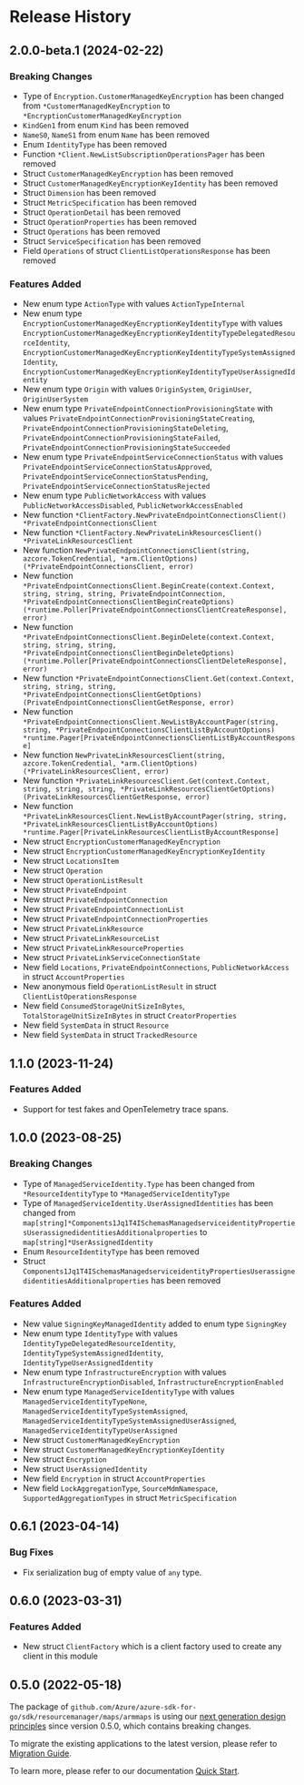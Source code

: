 # Release History

## 2.0.0-beta.1 (2024-02-22)
### Breaking Changes

- Type of `Encryption.CustomerManagedKeyEncryption` has been changed from `*CustomerManagedKeyEncryption` to `*EncryptionCustomerManagedKeyEncryption`
- `KindGen1` from enum `Kind` has been removed
- `NameS0`, `NameS1` from enum `Name` has been removed
- Enum `IdentityType` has been removed
- Function `*Client.NewListSubscriptionOperationsPager` has been removed
- Struct `CustomerManagedKeyEncryption` has been removed
- Struct `CustomerManagedKeyEncryptionKeyIdentity` has been removed
- Struct `Dimension` has been removed
- Struct `MetricSpecification` has been removed
- Struct `OperationDetail` has been removed
- Struct `OperationProperties` has been removed
- Struct `Operations` has been removed
- Struct `ServiceSpecification` has been removed
- Field `Operations` of struct `ClientListOperationsResponse` has been removed

### Features Added

- New enum type `ActionType` with values `ActionTypeInternal`
- New enum type `EncryptionCustomerManagedKeyEncryptionKeyIdentityType` with values `EncryptionCustomerManagedKeyEncryptionKeyIdentityTypeDelegatedResourceIdentity`, `EncryptionCustomerManagedKeyEncryptionKeyIdentityTypeSystemAssignedIdentity`, `EncryptionCustomerManagedKeyEncryptionKeyIdentityTypeUserAssignedIdentity`
- New enum type `Origin` with values `OriginSystem`, `OriginUser`, `OriginUserSystem`
- New enum type `PrivateEndpointConnectionProvisioningState` with values `PrivateEndpointConnectionProvisioningStateCreating`, `PrivateEndpointConnectionProvisioningStateDeleting`, `PrivateEndpointConnectionProvisioningStateFailed`, `PrivateEndpointConnectionProvisioningStateSucceeded`
- New enum type `PrivateEndpointServiceConnectionStatus` with values `PrivateEndpointServiceConnectionStatusApproved`, `PrivateEndpointServiceConnectionStatusPending`, `PrivateEndpointServiceConnectionStatusRejected`
- New enum type `PublicNetworkAccess` with values `PublicNetworkAccessDisabled`, `PublicNetworkAccessEnabled`
- New function `*ClientFactory.NewPrivateEndpointConnectionsClient() *PrivateEndpointConnectionsClient`
- New function `*ClientFactory.NewPrivateLinkResourcesClient() *PrivateLinkResourcesClient`
- New function `NewPrivateEndpointConnectionsClient(string, azcore.TokenCredential, *arm.ClientOptions) (*PrivateEndpointConnectionsClient, error)`
- New function `*PrivateEndpointConnectionsClient.BeginCreate(context.Context, string, string, string, PrivateEndpointConnection, *PrivateEndpointConnectionsClientBeginCreateOptions) (*runtime.Poller[PrivateEndpointConnectionsClientCreateResponse], error)`
- New function `*PrivateEndpointConnectionsClient.BeginDelete(context.Context, string, string, string, *PrivateEndpointConnectionsClientBeginDeleteOptions) (*runtime.Poller[PrivateEndpointConnectionsClientDeleteResponse], error)`
- New function `*PrivateEndpointConnectionsClient.Get(context.Context, string, string, string, *PrivateEndpointConnectionsClientGetOptions) (PrivateEndpointConnectionsClientGetResponse, error)`
- New function `*PrivateEndpointConnectionsClient.NewListByAccountPager(string, string, *PrivateEndpointConnectionsClientListByAccountOptions) *runtime.Pager[PrivateEndpointConnectionsClientListByAccountResponse]`
- New function `NewPrivateLinkResourcesClient(string, azcore.TokenCredential, *arm.ClientOptions) (*PrivateLinkResourcesClient, error)`
- New function `*PrivateLinkResourcesClient.Get(context.Context, string, string, string, *PrivateLinkResourcesClientGetOptions) (PrivateLinkResourcesClientGetResponse, error)`
- New function `*PrivateLinkResourcesClient.NewListByAccountPager(string, string, *PrivateLinkResourcesClientListByAccountOptions) *runtime.Pager[PrivateLinkResourcesClientListByAccountResponse]`
- New struct `EncryptionCustomerManagedKeyEncryption`
- New struct `EncryptionCustomerManagedKeyEncryptionKeyIdentity`
- New struct `LocationsItem`
- New struct `Operation`
- New struct `OperationListResult`
- New struct `PrivateEndpoint`
- New struct `PrivateEndpointConnection`
- New struct `PrivateEndpointConnectionList`
- New struct `PrivateEndpointConnectionProperties`
- New struct `PrivateLinkResource`
- New struct `PrivateLinkResourceList`
- New struct `PrivateLinkResourceProperties`
- New struct `PrivateLinkServiceConnectionState`
- New field `Locations`, `PrivateEndpointConnections`, `PublicNetworkAccess` in struct `AccountProperties`
- New anonymous field `OperationListResult` in struct `ClientListOperationsResponse`
- New field `ConsumedStorageUnitSizeInBytes`, `TotalStorageUnitSizeInBytes` in struct `CreatorProperties`
- New field `SystemData` in struct `Resource`
- New field `SystemData` in struct `TrackedResource`


## 1.1.0 (2023-11-24)
### Features Added

- Support for test fakes and OpenTelemetry trace spans.


## 1.0.0 (2023-08-25)
### Breaking Changes

- Type of `ManagedServiceIdentity.Type` has been changed from `*ResourceIdentityType` to `*ManagedServiceIdentityType`
- Type of `ManagedServiceIdentity.UserAssignedIdentities` has been changed from `map[string]*Components1Jq1T4ISchemasManagedserviceidentityPropertiesUserassignedidentitiesAdditionalproperties` to `map[string]*UserAssignedIdentity`
- Enum `ResourceIdentityType` has been removed
- Struct `Components1Jq1T4ISchemasManagedserviceidentityPropertiesUserassignedidentitiesAdditionalproperties` has been removed

### Features Added

- New value `SigningKeyManagedIdentity` added to enum type `SigningKey`
- New enum type `IdentityType` with values `IdentityTypeDelegatedResourceIdentity`, `IdentityTypeSystemAssignedIdentity`, `IdentityTypeUserAssignedIdentity`
- New enum type `InfrastructureEncryption` with values `InfrastructureEncryptionDisabled`, `InfrastructureEncryptionEnabled`
- New enum type `ManagedServiceIdentityType` with values `ManagedServiceIdentityTypeNone`, `ManagedServiceIdentityTypeSystemAssigned`, `ManagedServiceIdentityTypeSystemAssignedUserAssigned`, `ManagedServiceIdentityTypeUserAssigned`
- New struct `CustomerManagedKeyEncryption`
- New struct `CustomerManagedKeyEncryptionKeyIdentity`
- New struct `Encryption`
- New struct `UserAssignedIdentity`
- New field `Encryption` in struct `AccountProperties`
- New field `LockAggregationType`, `SourceMdmNamespace`, `SupportedAggregationTypes` in struct `MetricSpecification`


## 0.6.1 (2023-04-14)
### Bug Fixes

- Fix serialization bug of empty value of `any` type.


## 0.6.0 (2023-03-31)
### Features Added

- New struct `ClientFactory` which is a client factory used to create any client in this module


## 0.5.0 (2022-05-18)

The package of `github.com/Azure/azure-sdk-for-go/sdk/resourcemanager/maps/armmaps` is using our [next generation design principles](https://azure.github.io/azure-sdk/general_introduction.html) since version 0.5.0, which contains breaking changes.

To migrate the existing applications to the latest version, please refer to [Migration Guide](https://aka.ms/azsdk/go/mgmt/migration).

To learn more, please refer to our documentation [Quick Start](https://aka.ms/azsdk/go/mgmt).